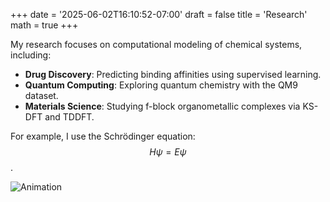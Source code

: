 +++
date = '2025-06-02T16:10:52-07:00'
draft = false
title = 'Research'
math = true
+++

My research focuses on computational modeling of chemical systems, including:
- **Drug Discovery**: Predicting binding affinities using supervised learning.
- **Quantum Computing**: Exploring quantum chemistry with the QM9 dataset.
- **Materials Science**: Studying f-block organometallic complexes via KS-DFT and TDDFT.

For example, I use the Schrödinger equation: $$ H\psi = E\psi $$.

![Animation](/images/structure.gif)
